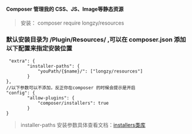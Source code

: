 #### Composer 管理我的 CSS、JS、Image等静态资源

> 安装： composer require longzy/resources

### 默认安装目录为 /Plugin/Resources/ ,可以在 composer.json 添加以下配置来指定安装位置

````
 "extra": {
        "installer-paths": {
            "youPath/{$name}/": ["longzy/resources"]
        }
},
//以下参数可以不添加，反正你在composer 的时候会提示是开启
"config": {
        "allow-plugins": {
            "composer/installers": true
        }
}
````

> installer-paths 安装参数具体查看文档：[installers类库](https://github.com/composer/installers)

